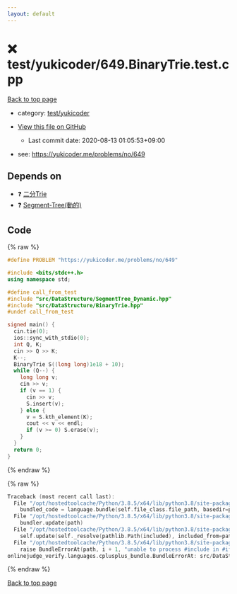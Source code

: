 ```yaml
---
layout: default
---
```


<!-- mathjax config similar to math.stackexchange -->
<script type="text/javascript" async
  src="https://cdnjs.cloudflare.com/ajax/libs/mathjax/2.7.5/MathJax.js?config=TeX-MML-AM_CHTML">
</script>
<script type="text/x-mathjax-config">
  MathJax.Hub.Config({
    TeX: { equationNumbers: { autoNumber: "AMS" }},
    tex2jax: {
      inlineMath: [ ['$','$'] ],
      processEscapes: true
    },
    "HTML-CSS": { matchFontHeight: false },
    displayAlign: "left",
    displayIndent: "2em"
  });
</script>

<script type="text/javascript" src="https://cdnjs.cloudflare.com/ajax/libs/jquery/3.4.1/jquery.min.js"></script>
<script src="https://cdn.jsdelivr.net/npm/jquery-balloon-js@1.1.2/jquery.balloon.min.js" integrity="sha256-ZEYs9VrgAeNuPvs15E39OsyOJaIkXEEt10fzxJ20+2I=" crossorigin="anonymous"></script>
<script type="text/javascript" src="../../../assets/js/copy-button.js"></script>
<link rel="stylesheet" href="../../../assets/css/copy-button.css" />


# :x: test/yukicoder/649.BinaryTrie.test.cpp

<a href="../../../index.html">Back to top page</a>

* category: <a href="../../../index.html#de60e5ba474ac43bf7562c10f5977e2d">test/yukicoder</a>
* <a href="{{ site.github.repository_url }}/blob/master/test/yukicoder/649.BinaryTrie.test.cpp">View this file on GitHub</a>
    - Last commit date: 2020-08-13 01:05:53+09:00


* see: <a href="https://yukicoder.me/problems/no/649">https://yukicoder.me/problems/no/649</a>


## Depends on

* :question: <a href="../../../library/src/DataStructure/BinaryTrie.hpp.html">二分Trie</a>
* :question: <a href="../../../library/src/DataStructure/SegmentTree_Dynamic.hpp.html">Segment-Tree(動的)</a>


## Code

<a id="unbundled"></a>
{% raw %}
```cpp
#define PROBLEM "https://yukicoder.me/problems/no/649"

#include <bits/stdc++.h>
using namespace std;

#define call_from_test
#include "src/DataStructure/SegmentTree_Dynamic.hpp"
#include "src/DataStructure/BinaryTrie.hpp"
#undef call_from_test

signed main() {
  cin.tie(0);
  ios::sync_with_stdio(0);
  int Q, K;
  cin >> Q >> K;
  K--;
  BinaryTrie S((long long)1e18 + 10);
  while (Q--) {
    long long v;
    cin >> v;
    if (v == 1) {
      cin >> v;
      S.insert(v);
    } else {
      v = S.kth_element(K);
      cout << v << endl;
      if (v >= 0) S.erase(v);
    }
  }
  return 0;
}
```
{% endraw %}

<a id="bundled"></a>
{% raw %}
```cpp
Traceback (most recent call last):
  File "/opt/hostedtoolcache/Python/3.8.5/x64/lib/python3.8/site-packages/onlinejudge_verify/docs.py", line 349, in write_contents
    bundled_code = language.bundle(self.file_class.file_path, basedir=pathlib.Path.cwd())
  File "/opt/hostedtoolcache/Python/3.8.5/x64/lib/python3.8/site-packages/onlinejudge_verify/languages/cplusplus.py", line 185, in bundle
    bundler.update(path)
  File "/opt/hostedtoolcache/Python/3.8.5/x64/lib/python3.8/site-packages/onlinejudge_verify/languages/cplusplus_bundle.py", line 307, in update
    self.update(self._resolve(pathlib.Path(included), included_from=path))
  File "/opt/hostedtoolcache/Python/3.8.5/x64/lib/python3.8/site-packages/onlinejudge_verify/languages/cplusplus_bundle.py", line 306, in update
    raise BundleErrorAt(path, i + 1, "unable to process #include in #if / #ifdef / #ifndef other than include guards")
onlinejudge_verify.languages.cplusplus_bundle.BundleErrorAt: src/DataStructure/BinaryTrie.hpp: line 16: unable to process #include in #if / #ifdef / #ifndef other than include guards

```
{% endraw %}

<a href="../../../index.html">Back to top page</a>

